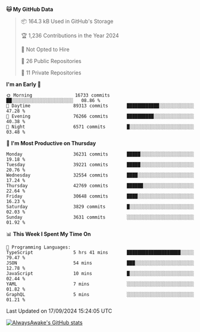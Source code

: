 <!--START_SECTION:waka-->
**🐱 My GitHub Data** 

> 📦 164.3 kB Used in GitHub's Storage 
 > 
> 🏆 1,236 Contributions in the Year 2024
 > 
> 🚫 Not Opted to Hire
 > 
> 📜 26 Public Repositories 
 > 
> 🔑 11 Private Repositories 
 > 
**I'm an Early 🐤** 

```text
🌞 Morning                16733 commits       ██░░░░░░░░░░░░░░░░░░░░░░░   08.86 % 
🌆 Daytime                89313 commits       ████████████░░░░░░░░░░░░░   47.28 % 
🌃 Evening                76266 commits       ██████████░░░░░░░░░░░░░░░   40.38 % 
🌙 Night                  6571 commits        █░░░░░░░░░░░░░░░░░░░░░░░░   03.48 % 
```
📅 **I'm Most Productive on Thursday** 

```text
Monday                   36231 commits       █████░░░░░░░░░░░░░░░░░░░░   19.18 % 
Tuesday                  39221 commits       █████░░░░░░░░░░░░░░░░░░░░   20.76 % 
Wednesday                32554 commits       ████░░░░░░░░░░░░░░░░░░░░░   17.24 % 
Thursday                 42769 commits       ██████░░░░░░░░░░░░░░░░░░░   22.64 % 
Friday                   30648 commits       ████░░░░░░░░░░░░░░░░░░░░░   16.23 % 
Saturday                 3829 commits        █░░░░░░░░░░░░░░░░░░░░░░░░   02.03 % 
Sunday                   3631 commits        ░░░░░░░░░░░░░░░░░░░░░░░░░   01.92 % 
```


📊 **This Week I Spent My Time On** 

```text
💬 Programming Languages: 
TypeScript               5 hrs 41 mins       ████████████████████░░░░░   79.47 % 
JSON                     54 mins             ███░░░░░░░░░░░░░░░░░░░░░░   12.78 % 
JavaScript               10 mins             █░░░░░░░░░░░░░░░░░░░░░░░░   02.44 % 
YAML                     7 mins              ░░░░░░░░░░░░░░░░░░░░░░░░░   01.82 % 
GraphQL                  5 mins              ░░░░░░░░░░░░░░░░░░░░░░░░░   01.21 % 
```


 Last Updated on 17/09/2024 15:24:05 UTC
<!--END_SECTION:waka-->

[![AlwaysAwake's GitHub stats](https://github-readme-stats.vercel.app/api?username=AlwaysAwake&show_icons=true&theme=github_dark&count_private=true)](https://github.com/AlwaysAwake/AlwaysAwake)
